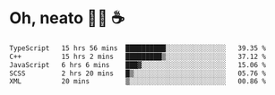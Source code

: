 # Oh, neato 🧑‍💻 ☕

<!--START_SECTION:waka-->

```txt
TypeScript   15 hrs 56 mins  ██████████░░░░░░░░░░░░░░░   39.35 %
C++          15 hrs 2 mins   █████████▒░░░░░░░░░░░░░░░   37.12 %
JavaScript   6 hrs 6 mins    ███▓░░░░░░░░░░░░░░░░░░░░░   15.06 %
SCSS         2 hrs 20 mins   █▒░░░░░░░░░░░░░░░░░░░░░░░   05.76 %
XML          20 mins         ▒░░░░░░░░░░░░░░░░░░░░░░░░   00.86 %
```

<!--END_SECTION:waka-->
